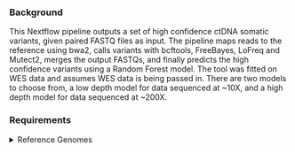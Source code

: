 
### Background
This Nextflow pipeline outputs a set of high confidence ctDNA somatic variants, given paired FASTQ files as input. The pipeline maps reads to the reference using bwa2, calls variants with bcftools, FreeBayes, LoFreq and Mutect2, merges the output FASTQs, and finally predicts the high confidence variants using a Random Forest model. The tool was fitted on WES data and assumes WES data is being passed in. There are two models to choose from, a low depth model for data sequenced at ~10X, and a high depth model for data sequenced at ~200X. 


### Requirements

<details>
<summary>Reference Genomes</summary>
The pipeline requires:

 - 1x GRCh38 reference genome, compressed with bgzip
This genome must be indexed with bwa2, and samtools faidx & we'll need a dictionary created with gatk CreateSequenceDictionary. 
GATK, samtools and bwa2 will be installed in the virtual environment further on!

 - 1x uncompressed GRCh38 reference genome  
The uncompressed genome will also need to be indexed with gatk CreateSequenceDictionary dict and samtools faidx
</details>
